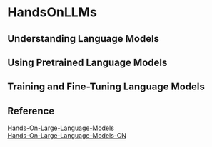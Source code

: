 # HandsOnLLMs

## Understanding Language Models



## Using Pretrained Language Models



## Training and Fine-Tuning Language Models




## Reference
[Hands-On-Large-Language-Models](https://github.com/HandsOnLLM/Hands-On-Large-Language-Models)  
[Hands-On-Large-Language-Models-CN](https://github.com/bbruceyuan/Hands-On-Large-Language-Models-CN)
